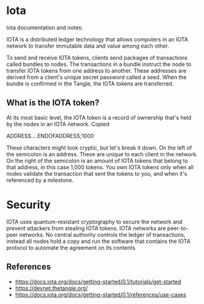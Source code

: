 # Iota
Iota documentation and notes:

IOTA is a distributed ledger technology that allows computers in an IOTA network to transfer immutable data and value among each other.

To send and receive IOTA tokens, clients send packages of transactions called bundles to nodes. The transactions in a bundle instruct the node to transfer IOTA tokens from one address to another. These addresses are derived from a client's unique secret password called a seed.
When the bundle is confirmed in the Tangle, the IOTA tokens are transferred.

## What is the IOTA token?
At its most basic level, the IOTA token is a record of ownership that's held by the nodes in an IOTA network.
Copied

ADDRESS....ENDOFADDRESS;1000

These characters might look cryptic, but let's break it down. On the left of the semicolon is an address. These are unique to each client in the network. On the right of the semicolon is an amount of IOTA tokens that belong to that address, in this case 1,000 tokens.
You own IOTA tokens only when all nodes validate the transaction that sent the tokens to you, and when it's referenced by a milestone.

# Security
IOTA uses quantum-resistant cryptography to secure the network and prevent attackers from stealing IOTA tokens.
IOTA networks are peer-to-peer networks. No central authority controls the ledger of transactions, instead all nodes hold a copy and run the software that contains the IOTA protocol to automate the agreement on its contents.

## References 
* https://docs.iota.org/docs/getting-started/0.1/tutorials/get-started
* https://devnet.thetangle.org/
* https://docs.iota.org/docs/getting-started/0.1/references/use-cases




